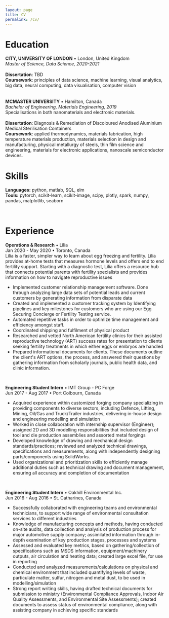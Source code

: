 ```yaml
---
layout: page
title: CV
permalink: /cv/
---
```


# Education
**CITY, UNIVERSITY OF LONDON** • London, United Kingdom <br>
*Master of Science, Data Science, 2020-2021* <br>
<br>
**Dissertation**: TBD <br>
**Coursework**: principles of data science, machine learning, visual analytics, big data, neural computing, data visualisation, computer vision
<br>  
<br> 
**MCMASTER UNIVERSITY** • Hamilton, Canada <br>
*Bachelor of Engineering, Materials Engineering, 2019*<br>
Specialisations in both nanomaterials and electronic materials.<br>
<br>
**Dissertation**: Diagnosis & Remediation of Discoloured Anodised Aluminium Medical Sterilisation Containers <br>
**Coursework**: applied thermodynamics, materials fabrication, high temperature materials production, materials selection in design and manufacturing, physical metallurgy of steels, thin film science and engineering, materials for electronic applications, nanoscale semiconductor devices.
<br>

# Skills
**Languages:** python, matlab, SQL, elm <br>
**Tools:** pytorch, scikit-learn, scikit-image, scipy, plotly, spark, numpy, pandas, matplotlib, seaborn

<br>

# Experience
**Operations & Research** • Lilia <br>
Jan 2020 - May 2020 • Toronto, Canada <br>
Lilia is a faster, simpler way to learn about egg freezing and fertility. Lilia provides at-home tests that measures hormone levels and offers end to end fertility support. Starting with a diagnostic test, Lilia offers a resource hub that connects potential parents with fertility specialists and provides information on how to navigate reproductive issues
- Implemented customer relationship management software. Done through analyzing large data sets of potential leads and current customers by generating information from disparate data
- Created and implemented a customer tracking system by Identifying pipelines and key milestones for customers who are using our Egg Securing Concierge or Fertility Testing service.
- Automated repetitive tasks in order to optimize time management and efficiency amongst staff.
- Coordinated shipping and fulfilment of physical product
- Researched and vetted North American fertility clinics for their assisted reproductive technology (ART) success rates for presentation to clients seeking fertility treatments in which either eggs or embryos are handled
- Prepared informational documents for clients. These documents outline the client's ART options, the process, and answered their questions by gathering information from scholarly journals, public health data, and clinic information.

<br>

**Engineering Student Intern** • IMT Group - PC Forge <br>
Jun 2017 - Aug 2017 • Port Colbourn, Canada <br>

- Acquired experience within customized forging company specializing in providing components to diverse sectors, including Defence, Lifting, Mining, Oil/Gas and Truck/Trailer industries, delivering in-house design and engineering modelling and simulation
- Worked in close collaboration with internship supervisor (Engineer); assigned 2D and 3D modelling responsibilities that included design of tool and die production assemblies and assorted metal forgings
- Developed knowledge of drawing and mechanical design standards/practices; reviewed and analyzed technical drawings, specifications and measurements, along with independently designing parts/components using SolidWorks.
- Used organizational and prioritization skills to efficiently manage additional duties such as technical drawing and document management, ensuring all accuracy and completion of documentation

<br>

**Engineering Student Intern** • Oakhill Environmental Inc. <br>
Jun 2016 - Aug 2016 • St. Catharines, Canada <br>
- Successfully collaborated with engineering teams and environmental technicians, to support wide range of environmental consultation services to different industries
- Knowledge of manufacturing concepts and methods, having conducted on-site audits, data collection and analysis of production process for major automotive supply company; assimilated information through in-depth examination of key production stages, processes and systems 
- Assessed and evaluated key metrics, based on gathering/collection of specifications such as MSDS information, equipment/machinery outputs, air circulation and heating data; created large excel file, for use in reporting
- Conducted and analyzed measurements/calculations on physical and chemical environment that included quantifying levels of waste, particulate matter, sulfur, nitrogen and metal dust, to be used in modelling/simulation
- Strong report writing skills, having drafted technical documents for submission to ministry (Environmental Compliance Approvals, Indoor Air Quality Assessments, and Environmental Site Assessments); created documents to assess status of environmental compliance, along with assisting company in achieving specific standards
